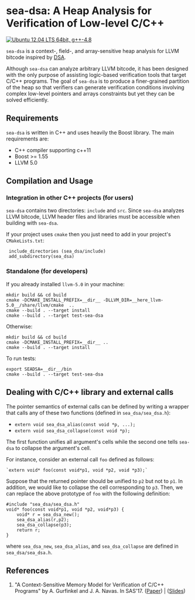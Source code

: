 # sea-dsa: A Heap Analysis for Verification of Low-level C/C++ #

<a href="https://travis-ci.org/seahorn/sea-dsa"><img src="https://travis-ci.org/seahorn/sea-dsa.svg?branch=master" title="Ubuntu 12.04 LTS 64bit, g++-4.8"/></a>


`sea-dsa` is a context-, field-, and array-sensitive heap analysis for
LLVM bitcode inspired
by [DSA](http://llvm.org/pubs/2003-11-15-DataStructureAnalysisTR.ps).

Although `sea-dsa` can analyze arbitrary LLVM bitcode, it has been
designed with the only purpose of assisting logic-based verification
tools that target C/C++ programs. The goal of `sea-dsa` is to produce
a finer-grained partition of the heap so that verifiers can generate
verification conditions involving complex low-level pointers and
arrays constraints but yet they can be solved efficiently.

## Requirements ## 

`sea-dsa` is written in C++ and uses heavily the Boost library. The
main requirements are:

- C++ compiler supporting c++11
- Boost >= 1.55
- LLVM 5.0

## Compilation and Usage ##

### Integration in other C++ projects (for users) ## 

`sea-dsa` contains two directories: `include` and `src`. Since
`sea-dsa` analyzes LLVM bitcode, LLVM header files and libraries must
be accessible when building with `sea-dsa`.

If your project uses `cmake` then you just need to add in your
project's `CMakeLists.txt`:

	 include_directories (sea_dsa/include)
	 add_subdirectory(sea_dsa)

### Standalone (for developers) ###

If you already installed `llvm-5.0` in your machine:

    mkdir build && cd build
	cmake -DCMAKE_INSTALL_PREFIX=__dir__ -DLLVM_DIR=__here_llvm-5.0__/share/llvm/cmake  ..
   	cmake --build . --target install
	cmake --build . --target test-sea-dsa
	
Otherwise:

    mkdir build && cd build
	cmake -DCMAKE_INSTALL_PREFIX=__dir__ ..
    cmake --build . --target install

To run tests:

    export SEADSA=__dir__/bin
	cmake --build . --target test-sea-dsa

## Dealing with C/C++ library and external calls ##

The pointer semantics of external calls can be defined by writing a
wrapper that calls any of these two functions (defined in
`sea_dsa/sea_dsa.h`):

- `extern void sea_dsa_alias(const void *p, ...);`
- `extern void sea_dsa_collapse(const void *p);`

The first function unifies all argument's cells while the second one
tells `sea-dsa` to collapse the argument's cell.

For instance, consider an external call `foo` defined as follows:

	`extern void* foo(const void*p1, void *p2, void *p3);`

Suppose that the returned pointer should be unified to `p2` but not to
`p1`. In addition, we would like to collapse the cell corresponding to
`p3`. Then, we can replace the above prototype of `foo` with the
following definition:

	#include "sea_dsa/sea_dsa.h"
	void* foo(const void*p1, void *p2, void*p3) {
		void* r = sea_dsa_new();
		sea_dsa_alias(r,p2);
		sea_dsa_collapse(p3);
		return r;
	}

where `sea_dsa_new`, `sea_dsa_alias`, and `sea_dsa_collapse` are
defined in `sea_dsa/sea_dsa.h`.

## References ## 

1. "A Context-Sensitive Memory Model for Verification of C/C++
   Programs" by A. Gurfinkel and J. A. Navas. In SAS'17. ([Paper](https://jorgenavas.github.io/papers/sea-dsa-SAS17.pdf)) | ([Slides](https://jorgenavas.github.io/slides/sea-dsa-SAS17-slides.pdf))



